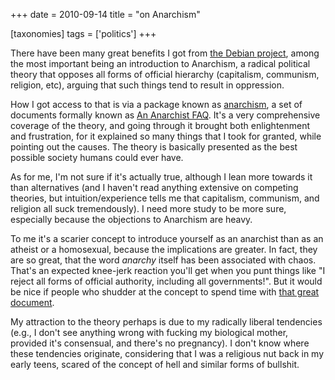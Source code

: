 +++
date = 2010-09-14
title = "on Anarchism"

[taxonomies]
tags = ['politics']
+++

There have been many great benefits I got from [the Debian project],
among the most important being an introduction to Anarchism, a radical
political theory that opposes all forms of official hierarchy
(capitalism, communism, religion, etc), arguing that such things tend to
result in oppression.

How I got access to that is via a package known as [anarchism], a set of
documents formally known as [An Anarchist FAQ]. It's a very
comprehensive coverage of the theory, and going through it brought both
enlightenment and frustration, for it explained so many things that I
took for granted, while pointing out the causes. The theory is basically
presented as the best possible society humans could ever have.

As for me, I'm not sure if it's actually true, although I lean more
towards it than alternatives (and I haven't read anything extensive on
competing theories, but intuition/experience tells me that capitalism,
communism, and religion all suck tremendously). I need more study to be
more sure, especially because the objections to Anarchism are heavy.

To me it's a scarier concept to introduce yourself as an anarchist than
as an atheist or a homosexual, because the implications are greater. In
fact, they are so great, that the word *anarchy* itself has been
associated with chaos. That's an expected knee-jerk reaction you'll
get when you punt things like "I reject all forms of official
authority, including all governments!". But it would be nice if people
who shudder at the concept to spend time with [that great document][An
Anarchist FAQ].

My attraction to the theory perhaps is due to my radically liberal
tendencies (e.g., I don't see anything wrong with fucking my biological
mother, provided it's consensual, and there's no pregnancy). I don't
know where these tendencies originate, considering that I was a
religious nut back in my early teens, scared of the concept of hell and
similar forms of bullshit.

  [the Debian project]: http://www.debian.org
  [anarchism]: http://packages.debian.org/stable/anarchism
  [An Anarchist FAQ]: http://anarchism.pageabode.com/afaq/index.html
